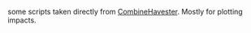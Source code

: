 some scripts taken directly from [CombineHavester](https://cms-analysis.github.io/CombineHarvester/).
Mostly for plotting impacts.
